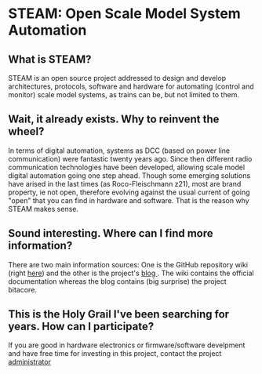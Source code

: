 # STEAM: Open Scale Model System Automation

## What is STEAM?
STEAM is an open source project addressed to design and develop architectures, protocols, software and hardware for automating (control and monitor) scale model systems, as trains can be, but not limited to them.

## Wait, it already exists. Why to reinvent the wheel?
In terms of digital automation, systems as DCC (based on power line communication) were fantastic twenty years ago. Since then different radio communication technologies have been developed, allowing scale model digital automation going one step ahead. Though some emerging solutions have arised in the last times (as Roco-Fleischmann z21), most are brand property, ie not open, therefore evolving against the usual current of going "open" that you can find in hardware and software. That is the reason why STEAM makes sense.

## Sound interesting. Where can I find more information?
There are two main information sources: One is the GitHub repository wiki (right [here](https://github.com/SteamProjectAdmin/SteamProject/wiki)) and the other is the project's [blog ](https://steam-project.blogspot.com/). The wiki contains the official documentation whereas the blog contains (big surprise) the project bitacore.

## This is the Holy Grail I've been searching for years. How can I participate?
If you are good in hardware electronics or firmware/software develpment and have free time for investing in this project, contact the project [administrator](mailto:)

